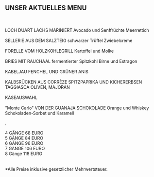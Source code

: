## UNSER AKTUELLES MENU
<br>
<br>
LOCH DUART LACHS MARINIERT    
Avocado und Senffrüchte  
Meerrettich  
<br>
<br>
SELLERIE AUS DEM SALZTEIG  
schwarzer Trüffel  
Zwiebelcreme  
<br>
<br>
FORELLE VOM HOLZKOHLEGRILL  
Kartoffel und Molke  
<br>
<br>
BRIES MIT RAUCHAAL  
fermentierter Spitzkohl  
Birne und Estragon  
<br>
<br>
KABELJAU  
FENCHEL UND GRÜNER ANIS  
<br>
<br>
KALBSRÜCKEN AUS CORRÈZE  
SPITZPAPRIKA UND KICHERERBSEN  
TAGGIASCA OLIVEN, MAJORAN  
<br>
<br>
KÄSEAUSWAHL  
<br>
<br>
 "Monte Carlo"  
VON DER GUANAJA SCHOKOLADE  
Orange und Whiskey  
Schokoladen-Sorbet und Karamell  
<br>
<br>
.

4 GÄNGE 68 EURO  
5 GÄNGE 84 EURO  
6 GÄNGE 96 EURO  
7 GÄNGE 106 EURO  
8 Gänge 118 EURO  
<br>
<br>
*Alle Preise inklusive gesetzlicher Mehrwertsteuer.


